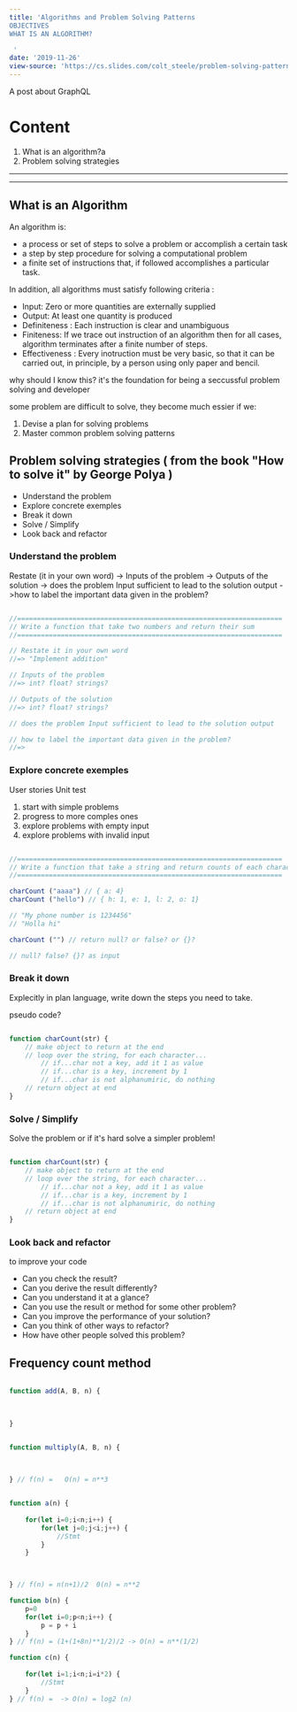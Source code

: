 ```yaml
---
title: 'Algorithms and Problem Solving Patterns
OBJECTIVES
WHAT IS AN ALGORITHM?

 '
date: '2019-11-26'
view-source: 'https://cs.slides.com/colt_steele/problem-solving-patterns#/21'
---
```


A post about GraphQL

# Content

1. What is an algorithm?a
2. Problem solving strategies

---

---

## What is an Algorithm

An algorithm is:

- a process or set of steps to solve a problem or accomplish a certain task
- a step by step procedure for solving a computational problem
- a finite set of instructions that, if followed accomplishes a particular task.

In addition, all algorithms must satisfy following criteria :

- Input: Zero or more quantities are externally supplied
- Output: At least one quantity is produced
- Definiteness : Each instruction is clear and unambiguous
- Finiteness: If we trace out instruction of an algorithm then for all cases, algorithm terminates after a finite number of steps.
- Effectiveness : Every inotruction must be very basic, so that it can be carried out, in principle, by a person using only paper and bencil.

why should I know this? it's the foundation for being a seccussful problem solving and developer

some problem are difficult to solve, they become much essier if we:

1. Devise a plan for solving problems
2. Master common problem solving patterns

## Problem solving strategies ( from the book "How to solve it" by George Polya )

- Understand the problem
- Explore concrete exemples
- Break it down
- Solve / Simplify
- Look back and refactor

### Understand the problem

Restate (it in your own word) -> Inputs of the problem -> Outputs of the solution -> does the problem Input sufficient to lead to the solution output ->how to label the important data given in the problem?

```js

//===================================================================
// Write a function that take two numbers and return their sum
//===================================================================

// Restate it in your own word
//=> "Implement addition"

// Inputs of the problem
//=> int? float? strings?

// Outputs of the solution
//=> int? float? strings?

// does the problem Input sufficient to lead to the solution output

// how to label the important data given in the problem? 
//=> 

```

### Explore concrete exemples

User stories 
Unit test

1. start with simple problems
2. progress to more comples ones 
3. explore problems with empty input
4. explore problems with invalid input

```js

//===================================================================
// Write a function that take a string and return counts of each character in the string.
//===================================================================

charCount ("aaaa") // { a: 4}
charCount ("hello") // { h: 1, e: 1, l: 2, o: 1}

// "My phone number is 1234456"
// "Holla hi"

charCount ("") // return null? or false? or {}? 

// null? false? {}? as input
```

### Break it down

Explecitly in plan language, write down the steps you need to take.

pseudo code?

```js

function charCount(str) {
    // make object to return at the end
    // loop over the string, for each character...
        // if...char not a key, add it 1 as value
        // if...char is a key, increment by 1
        // if...char is not alphanumiric, do nothing
    // return object at end
}

```

### Solve / Simplify 

Solve the problem or if it's hard solve a simpler problem!

```js

function charCount(str) {
    // make object to return at the end
    // loop over the string, for each character...
        // if...char not a key, add it 1 as value
        // if...char is a key, increment by 1
        // if...char is not alphanumiric, do nothing
    // return object at end
}

```

### Look back and refactor 

to improve your code

- Can you check the result?
- Can you derive the result differently?
- Can you understand it at a glance?
- Can you use the result or method for some other problem?
- Can you improve the performance of your solution?
- Can you think of other ways to refactor?
- How have other people solved this problem?

## Frequency count method

```js

function add(A, B, n) {

    
  
} 

```

```js

function multiply(A, B, n) {

    
  
} // f(n) =   O(n) = n**3

```


```js

function a(n) {
    
    for(let i=0;i<n;i++) {
        for(let j=0;j<i;j++) {
            //Stmt
        }
    }


  
} // f(n) = n(n+1)/2  0(n) = n**2


```

```js
function b(n) {
    p=0
    for(let i=0;p<n;i++) {
        p = p + i
    }
} // f(n) = (1+(1+8n)**1/2)/2 -> O(n) = n**(1/2)

```

```js
function c(n) {
    
    for(let i=1;i<n;i=i*2) {
        //Stmt
    }
} // f(n) =  -> O(n) = log2 (n)

```
